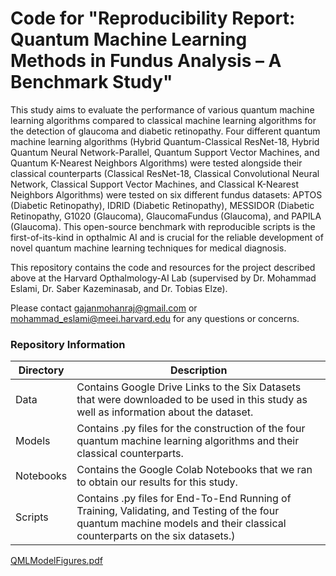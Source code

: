 # Code for "Reproducibility Report: Quantum Machine Learning Methods in Fundus Analysis – A Benchmark Study"

This study aims to evaluate the performance of various quantum machine learning algorithms compared to classical machine learning algorithms for the detection of glaucoma and diabetic retinopathy. Four different quantum machine learning algorithms (Hybrid Quantum-Classical ResNet-18, Hybrid Quantum Neural Network-Parallel, Quantum Support Vector Machines, and Quantum K-Nearest Neighbors Algorithms) were tested alongside their classical counterparts (Classical ResNet-18, Classical Convolutional Neural Network, Classical Support Vector Machines, and Classical K-Nearest Neighbors Algorithms) were tested on six different fundus datasets: APTOS (Diabetic Retinopathy), IDRID (Diabetic Retinopathy), MESSIDOR (Diabetic Retinopathy, G1020 (Glaucoma), GlaucomaFundus (Glaucoma), and PAPILA (Glaucoma). This open-source benchmark with reproducible scripts is the first-of-its-kind in opthalmic AI and is crucial for the reliable development of novel quantum machine learning techniques for medical diagnosis.

This repository contains the code and resources for the project described above at the Harvard Opthalmology-AI Lab (supervised by Dr. Mohammad Eslami, Dr. Saber Kazeminasab, and Dr. Tobias Elze).

Please contact gajanmohanraj@gmail.com or mohammad_eslami@meei.harvard.edu for any questions or concerns.

### Repository Information

|    Directory    |      Description     |
| ------------- | ------------- |
| Data | Contains Google Drive Links to the Six Datasets that were downloaded to be used in this study as well as information about the dataset. |
| Models | Contains .py files for the construction of the four quantum machine learning algorithms and their classical counterparts.  |
| Notebooks | Contains the Google Colab Notebooks that we ran to obtain our results for this study.  |
| Scripts | Contains .py files for End-To-End Running of Training, Validating, and Testing of the four quantum machine models and their classical counterparts on the six datasets.) |



[QMLModelFigures.pdf](https://github.com/user-attachments/files/19839633/QMLModelFigures.pdf)
